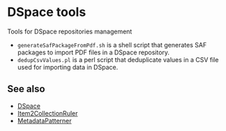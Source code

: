 # DSpace tools
Tools for DSpace repositories management

* ```generateSafPackageFromPdf.sh``` is a shell script that generates SAF packages to import PDF files in a DSpace repository.
* ```dedupCsvValues.pl``` is a perl script that deduplicate values in a CSV file used for importing data in DSpace.

## See also 

* [DSpace](https://github.com/DSpace/DSpace)
* [Item2CollectionRuler](https://github.com/vitorsilverio/Item2CollectionRuler)
* [MetadataPatterner](https://github.com/vitorsilverio/MetadataPatterner)
